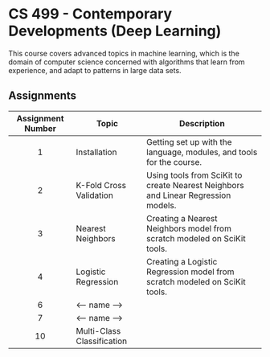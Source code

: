 # CS 499 - Contemporary Developments (Deep Learning)
This course covers advanced topics in machine learning, which is the domain of computer science concerned with algorithms that learn from experience, and adapt to patterns in large data sets.

## Assignments
|Assignment Number|Topic|Description|
|:---:|---|---|
|1|Installation|Getting set up with the language, modules, and tools for the course.|
|2|K-Fold Cross Validation|Using tools from SciKit to create Nearest Neighbors and Linear Regression models.|
|3|Nearest Neighbors|Creating a Nearest Neighbors model from scratch modeled on SciKit tools.|
|4|Logistic Regression|Creating a Logistic Regression model from scratch modeled on SciKit tools.|
|6| <-- name --> | |
|7| <-- name --> | |
|10| Multi-Class Classification | |

